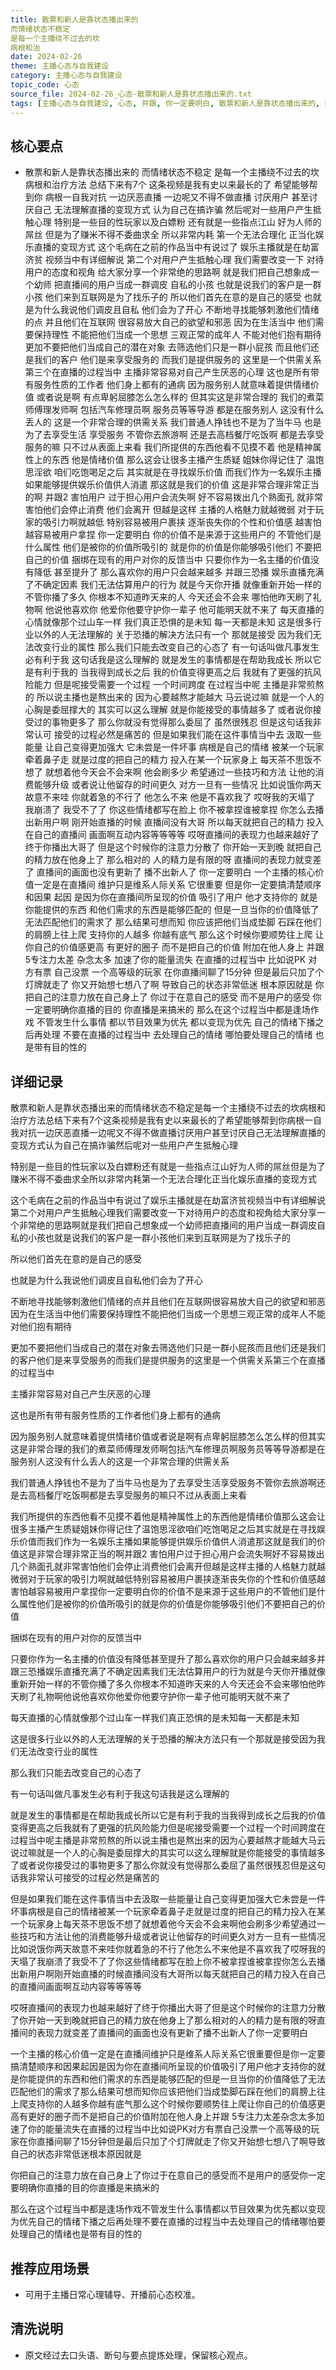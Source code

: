 ```yaml
---
title: 散票和新人是靠状态播出来的
而情绪状态不稳定
是每一个主播绕不过去的坎
病根和治
date: 2024-02-26
theme: 主播心态与自我建设
category: 主播心态与自我建设
topic_code: 心态
source_file: 2024-02-26_心态-散票和新人是靠状态播出来的.txt
tags: [主播心态与自我建设, 心态, 并跟, 你一定要明白, 散票和新人是靠状态播出来的, 而情绪状态不稳定, 是每一个主播绕不过去的坎]
---
```


## 核心要点
- 散票和新人是靠状态播出来的
而情绪状态不稳定
是每一个主播绕不过去的坎
病根和治疗方法
总结下来有7个
这条视频是我有史以来最长的了
希望能够帮到你
病根一自我对抗
一边厌恶直播
一边呢又不得不做直播
讨厌用户
甚至讨厌自己
无法理解直播的变现方式
认为自己在搞诈骗
然后呢对一些用户产生抵触心理
特别是一些目的性玩家以及白嫖粉
还有就是一些指点江山
好为人师的屌丝
但是为了赚米不得不委曲求全
所以非常内耗
第一个无法合理化
正当化娱乐直播的变现方式
这个毛病在之前的作品当中有说过了
娱乐主播就是在劫富济贫
视频当中有详细解说
第二个对用户产生抵触心理
我们需要改变一下
对待用户的态度和视角
给大家分享一个非常绝的思路啊
就是我们把自己想象成一个幼师
把直播间的用户当成一群调皮
自私的小孩
也就是说我们的客户是一群小孩
他们来到互联网是为了找乐子的
所以他们首先在意的是自己的感受
也就是为什么我说他们调皮且自私
他们会为了开心
不断地寻找能够刺激他们情绪的点
并且他们在互联网
很容易放大自己的欲望和邪恶
因为在生活当中
他们需要保持理性
不能把他们当成一个思想
三观正常的成年人
不能对他们抱有期待
更加不要把他们当成自己的潜在对象
去筛选他们只是一群小屁孩
而且他们还是我们的客户
他们是来享受服务的
而我们是提供服务的
这里是一个供需关系
第三个在直播的过程当中
主播非常容易对自己产生厌恶的心理
这也是所有带有服务性质的工作者
他们身上都有的通病
因为服务别人就意味着提供情绪价值
或者说是啊
有点卑躬屈膝怎么怎么样的
但其实这是非常合理的
我们的煮菜师傅理发师啊
包括汽车修理员啊
服务员等等导游
都是在服务别人
这没有什么丢人的
这是一个非常合理的供需关系
我们普通人挣钱也不是为了当牛马
也是为了去享受生活
享受服务
不管你去旅游啊
还是去高档餐厅吃饭啊
都是去享受服务的嘛
只不过从表面上来看
我们所提供的东西他看不见摸不着
他是精神属性上的东西
他是情绪价值
那么这会让很多主播产生质疑
姐妹你得记住了
温饱思淫欲
咱们吃饱喝足之后
其实就是在寻找娱乐价值
而我们作为一名娱乐主播
如果能够提供娱乐价值供人消遣
那这就是我们的价值
这是非常合理非常正当的啊
并跟2 害怕用户
过于担心用户会流失啊
好不容易拨出几个熟面孔
就非常害怕他们会停止消费
他们会离开
但越是这样
主播的人格魅力就越微弱
对于玩家的吸引力啊就越低
特别容易被用户裹挟
逐渐丧失你的个性和价值感
越害怕越容易被用户拿捏
你一定要明白
你的价值不是来源于这些用户的
不管他们是什么属性
他们是被你的价值所吸引的
就是你的价值是你能够吸引他们
不要把自己的价值
捆绑在现有的用户对你的反馈当中
只要你作为一名主播的价值没有降低
甚至提升了
那么喜欢你的用户只会越来越多
并跟三恐播
娱乐直播充满了不确定因素
我们无法估算用户的行为
就是今天你开播
就像重新开始一样的
不管你播了多久
你根本不知道昨天来的人
今天还会不会来
哪怕他昨天刷了礼物啊
他说他喜欢你
他爱你他要守护你一辈子
他可能明天就不来了
每天直播的心情就像那个过山车一样
我们真正恐惧的是未知
每一天都是未知
这是很多行业以外的人无法理解的
关于恐播的解决方法只有一个
那就是接受
因为我们无法改变行业的属性
那么我们只能去改变自己的心态了
有一句话叫做凡事发生必有利于我
这句话我是这么理解的
就是发生的事情都是在帮助我成长
所以它是有利于我的
当我得到成长之后
我的价值变得更高之后
我就有了更强的抗风险能力
但是呢接受需要一个过程
一个时间跨度
在过程当中呢
主播是非常煎熬的
所以说主播也是熬出来的
因为心要越熬才能越大
马云说过嘛
就是一个人的心胸是委屈撑大的
其实可以这么理解
就是你能接受的事情越多了
或者说你接受过的事物更多了
那么你就没有觉得那么委屈了
虽然很残忍
但是这句话我非常认可
接受的过程必然是痛苦的
但是如果我们能在这件事情当中去
汲取一些能量
让自己变得更加强大
它未尝是一件坏事
病根是自己的情绪
被某一个玩家牵着鼻子走
就是过度的把自己的精力
投入在某一个玩家身上
每天茶不思饭不想了
就想着他今天会不会来啊
他会刷多少
希望通过一些技巧和方法
让他的消费能够升级
或者说让他留存的时间更久
对方一旦有一些情况
比如说饿你两天故意不来哇
你就着急的不行了
他怎么不来
他是不喜欢我了
哎呀我的天塌了
我崩溃了
我受不了了
你这些情绪都写在脸上
你不被拿捏谁被拿捏
你怎么去播出新用户啊
刚开始直播的时候
直播间没有大哥
所以每天就把自己的精力
投入在自己的直播间
画面啊互动内容等等等等
哎呀直播间的表现力也越来越好了
终于你播出大哥了
但是这个时候你的注意力分散了
你开始一天到晚
就把自己的精力放在他身上了
那么相对的
人的精力是有限的呀
直播间的表现力就变差了
直播间的画面也没有更新了
播不出新人了
你一定要明白
一个主播的核心价值一定是在直播间
维护只是维系人际关系
它很重要
但是你一定要搞清楚顺序和因果
起因
是因为你在直播间所呈现的价值
吸引了用户
他才支持你的
就是你能提供的东西
和他们需求的东西是能够匹配的
但是一旦当你的价值降低了
无法匹配他们的需求了
那么结果可想而知
你应该把他们当成垫脚
石踩在他们的肩膀上往上爬
支持你的人越多
你越有底气
那么这个时候你要顺势往上爬
让你自己的价值感更高
有更好的圈子
而不是把自己的价值
附加在他人身上
并跟 5专注力太差
杂念太多
加速了你的能量流失
在直播的过程当中
比如说PK
对方有票
自己没票
一个高等级的玩家
在你直播间聊了15分钟
但是最后只加了个灯牌就走了
你又开始想七想八了啊
导致自己的状态非常低迷
根本原因就是
你把自己的注意力放在自己身上了
你过于在意自己的感受
而不是用户的感受
你一定要明确你直播的目的
你直播是来搞米的
那么在这个过程当中都是逢场作戏
不管发生什么事情
都以节目效果为优先
都以变现为优先
自己的情绪下播之后再处理
不要在直播的过程当中
去处理自己的情绪
哪怕要处理自己的情绪
也是带有目的性的

## 详细记录

散票和新人是靠状态播出来的而情绪状态不稳定是每一个主播绕不过去的坎病根和治疗方法总结下来有7个这条视频是我有史以来最长的了希望能够帮到你病根一自我对抗一边厌恶直播一边呢又不得不做直播讨厌用户甚至讨厌自己无法理解直播的变现方式认为自己在搞诈骗然后呢对一些用户产生抵触心理

特别是一些目的性玩家以及白嫖粉还有就是一些指点江山好为人师的屌丝但是为了赚米不得不委曲求全所以非常内耗第一个无法合理化正当化娱乐直播的变现方式

这个毛病在之前的作品当中有说过了娱乐主播就是在劫富济贫视频当中有详细解说第二个对用户产生抵触心理我们需要改变一下对待用户的态度和视角给大家分享一个非常绝的思路啊就是我们把自己想象成一个幼师把直播间的用户当成一群调皮自私的小孩也就是说我们的客户是一群小孩他们来到互联网是为了找乐子的

所以他们首先在意的是自己的感受

也就是为什么我说他们调皮且自私他们会为了开心

不断地寻找能够刺激他们情绪的点并且他们在互联网很容易放大自己的欲望和邪恶因为在生活当中他们需要保持理性不能把他们当成一个思想三观正常的成年人不能对他们抱有期待

更加不要把他们当成自己的潜在对象去筛选他们只是一群小屁孩而且他们还是我们的客户他们是来享受服务的而我们是提供服务的这里是一个供需关系第三个在直播的过程当中

主播非常容易对自己产生厌恶的心理

这也是所有带有服务性质的工作者他们身上都有的通病

因为服务别人就意味着提供情绪价值或者说是啊有点卑躬屈膝怎么怎么样的但其实这是非常合理的我们的煮菜师傅理发师啊包括汽车修理员啊服务员等等导游都是在服务别人这没有什么丢人的这是一个非常合理的供需关系

我们普通人挣钱也不是为了当牛马也是为了去享受生活享受服务不管你去旅游啊还是去高档餐厅吃饭啊都是去享受服务的嘛只不过从表面上来看

我们所提供的东西他看不见摸不着他是精神属性上的东西他是情绪价值那么这会让很多主播产生质疑姐妹你得记住了温饱思淫欲咱们吃饱喝足之后其实就是在寻找娱乐价值而我们作为一名娱乐主播如果能够提供娱乐价值供人消遣那这就是我们的价值这是非常合理非常正当的啊并跟2 害怕用户过于担心用户会流失啊好不容易拨出几个熟面孔就非常害怕他们会停止消费他们会离开但越是这样主播的人格魅力就越微弱对于玩家的吸引力啊就越低特别容易被用户裹挟逐渐丧失你的个性和价值感越害怕越容易被用户拿捏你一定要明白你的价值不是来源于这些用户的不管他们是什么属性他们是被你的价值所吸引的就是你的价值是你能够吸引他们不要把自己的价值

捆绑在现有的用户对你的反馈当中

只要你作为一名主播的价值没有降低甚至提升了那么喜欢你的用户只会越来越多并跟三恐播娱乐直播充满了不确定因素我们无法估算用户的行为就是今天你开播就像重新开始一样的不管你播了多久你根本不知道昨天来的人今天还会不会来哪怕他昨天刷了礼物啊他说他喜欢你他爱你他要守护你一辈子他可能明天就不来了

每天直播的心情就像那个过山车一样我们真正恐惧的是未知每一天都是未知

这是很多行业以外的人无法理解的关于恐播的解决方法只有一个那就是接受因为我们无法改变行业的属性

那么我们只能去改变自己的心态了

有一句话叫做凡事发生必有利于我这句话我是这么理解的

就是发生的事情都是在帮助我成长所以它是有利于我的当我得到成长之后我的价值变得更高之后我就有了更强的抗风险能力但是呢接受需要一个过程一个时间跨度在过程当中呢主播是非常煎熬的所以说主播也是熬出来的因为心要越熬才能越大马云说过嘛就是一个人的心胸是委屈撑大的其实可以这么理解就是你能接受的事情越多了或者说你接受过的事物更多了那么你就没有觉得那么委屈了虽然很残忍但是这句话我非常认可接受的过程必然是痛苦的

但是如果我们能在这件事情当中去汲取一些能量让自己变得更加强大它未尝是一件坏事病根是自己的情绪被某一个玩家牵着鼻子走就是过度的把自己的精力投入在某一个玩家身上每天茶不思饭不想了就想着他今天会不会来啊他会刷多少希望通过一些技巧和方法让他的消费能够升级或者说让他留存的时间更久对方一旦有一些情况比如说饿你两天故意不来哇你就着急的不行了他怎么不来他是不喜欢我了哎呀我的天塌了我崩溃了我受不了了你这些情绪都写在脸上你不被拿捏谁被拿捏你怎么去播出新用户啊刚开始直播的时候直播间没有大哥所以每天就把自己的精力投入在自己的直播间画面啊互动内容等等等等

哎呀直播间的表现力也越来越好了终于你播出大哥了但是这个时候你的注意力分散了你开始一天到晚就把自己的精力放在他身上了那么相对的人的精力是有限的呀直播间的表现力就变差了直播间的画面也没有更新了播不出新人了你一定要明白

一个主播的核心价值一定是在直播间维护只是维系人际关系它很重要但是你一定要搞清楚顺序和因果起因是因为你在直播间所呈现的价值吸引了用户他才支持你的就是你能提供的东西和他们需求的东西是能够匹配的但是一旦当你的价值降低了无法匹配他们的需求了那么结果可想而知你应该把他们当成垫脚石踩在他们的肩膀上往上爬支持你的人越多你越有底气那么这个时候你要顺势往上爬让你自己的价值感更高有更好的圈子而不是把自己的价值附加在他人身上并跟 5专注力太差杂念太多加速了你的能量流失在直播的过程当中比如说PK对方有票自己没票一个高等级的玩家在你直播间聊了15分钟但是最后只加了个灯牌就走了你又开始想七想八了啊导致自己的状态非常低迷根本原因就是

你把自己的注意力放在自己身上了你过于在意自己的感受而不是用户的感受你一定要明确你直播的目的你直播是来搞米的

那么在这个过程当中都是逢场作戏不管发生什么事情都以节目效果为优先都以变现为优先自己的情绪下播之后再处理不要在直播的过程当中去处理自己的情绪哪怕要处理自己的情绪也是带有目的性的

## 推荐应用场景
- 可用于主播日常心理辅导、开播前心态校准。

## 清洗说明
- 原文经过去口头语、断句与要点提炼处理，保留核心观点。
